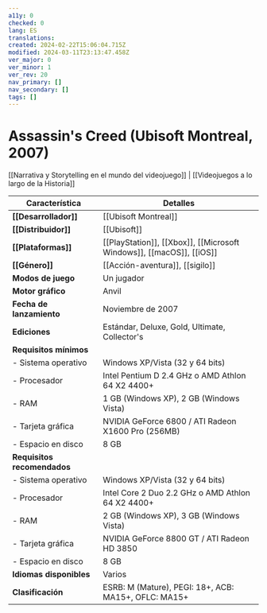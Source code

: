 ```yaml
---
a11y: 0
checked: 0
lang: ES
translations: 
created: 2024-02-22T15:06:04.715Z
modified: 2024-03-11T23:13:47.458Z
ver_major: 0
ver_minor: 1
ver_rev: 20
nav_primary: []
nav_secondary: []
tags: []
---
```

# Assassin's Creed (Ubisoft Montreal, 2007)

[[Narrativa y Storytelling en el mundo del videojuego]] | [[Videojuegos a lo largo de la Historia]]


| Característica              | Detalles                                                             |
| --------------------------- | -------------------------------------------------------------------- |
| **[[Desarrollador]]**       | [[Ubisoft Montreal]]                                                 |
| **[[Distribuidor]]**        | [[Ubisoft]]                                                          |
| **[[Plataformas]]**         | [[PlayStation]], [[Xbox]], [[Microsoft Windows]], [[macOS]], [[iOS]] |
| **[[Género]]**              | [[Acción-aventura]], [[sigilo]]                                      |
| **Modos de juego**          | Un jugador                                                           |
| **Motor gráfico**           | Anvil                                                                |
| **Fecha de lanzamiento**    | Noviembre de 2007                                                    |
| **Ediciones**               | Estándar, Deluxe, Gold, Ultimate, Collector's                        |
| **Requisitos mínimos**      |                                                                      |
| - Sistema operativo         | Windows XP/Vista (32 y 64 bits)                                      |
| - Procesador                | Intel Pentium D 2.4 GHz o AMD Athlon 64 X2 4400+                     |
| - RAM                       | 1 GB (Windows XP), 2 GB (Windows Vista)                              |
| - Tarjeta gráfica           | NVIDIA GeForce 6800 / ATI Radeon X1600 Pro (256MB)                   |
| - Espacio en disco          | 8 GB                                                                 |
| **Requisitos recomendados** |                                                                      |
| - Sistema operativo         | Windows XP/Vista (32 y 64 bits)                                      |
| - Procesador                | Intel Core 2 Duo 2.2 GHz o AMD Athlon 64 X2 4400+                    |
| - RAM                       | 2 GB (Windows XP), 3 GB (Windows Vista)                              |
| - Tarjeta gráfica           | NVIDIA GeForce 8800 GT / ATI Radeon HD 3850                          |
| - Espacio en disco          | 8 GB                                                                 |
| **Idiomas disponibles**     | Varios                                                               |
| **Clasificación**           | ESRB: M (Mature), PEGI: 18+, ACB: MA15+, OFLC: MA15+                 |

